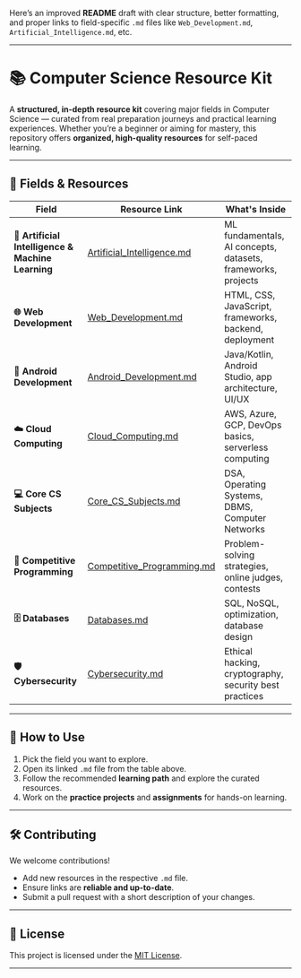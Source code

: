Here’s an improved **README** draft with clear structure, better formatting, and proper links to field-specific `.md` files like `Web_Development.md`, `Artificial_Intelligence.md`, etc.

---

# 📚 Computer Science Resource Kit

A **structured, in-depth resource kit** covering major fields in Computer Science — curated from real preparation journeys and practical learning experiences.
Whether you’re a beginner or aiming for mastery, this repository offers **organized, high-quality resources** for self-paced learning.

---

## 📂 Fields & Resources

| Field                                             | Resource Link                                             | What's Inside                                                |
| ------------------------------------------------- | --------------------------------------------------------- | ------------------------------------------------------------ |
| **🤖 Artificial Intelligence & Machine Learning** | [Artificial_Intelligence.md](Artificial_Intelligence.md)                                     | ML fundamentals, AI concepts, datasets, frameworks, projects |
| **🌐 Web Development**                            | [Web\_Development.md](Web_Development.md)                 | HTML, CSS, JavaScript, frameworks, backend, deployment       |
| **📱 Android Development**                        | [Android\_Development.md](Android_Development.md)         | Java/Kotlin, Android Studio, app architecture, UI/UX         |
| **☁️ Cloud Computing**                            | [Cloud\_Computing.md](Cloud_Computing.md)                 | AWS, Azure, GCP, DevOps basics, serverless computing         |
| **💻 Core CS Subjects**                           | [Core\_CS\_Subjects.md](Core_CS_Subjects.md)              | DSA, Operating Systems, DBMS, Computer Networks              |
| **🧠 Competitive Programming**                    | [Competitive\_Programming.md](Competitive_Programming.md) | Problem-solving strategies, online judges, contests          |
| **🗄️ Databases**                                 | [Databases.md](Databases.md)                              | SQL, NoSQL, optimization, database design                    |
| **🛡️ Cybersecurity**                             | [Cybersecurity.md](Cybersecurity.md)                      | Ethical hacking, cryptography, security best practices       |

---

## 🎯 How to Use

1. Pick the field you want to explore.
2. Open its linked `.md` file from the table above.
3. Follow the recommended **learning path** and explore the curated resources.
4. Work on the **practice projects** and **assignments** for hands-on learning.

---

## 🛠 Contributing

We welcome contributions!

* Add new resources in the respective `.md` file.
* Ensure links are **reliable and up-to-date**.
* Submit a pull request with a short description of your changes.

---

## 📜 License

This project is licensed under the [MIT License](LICENSE).

---


